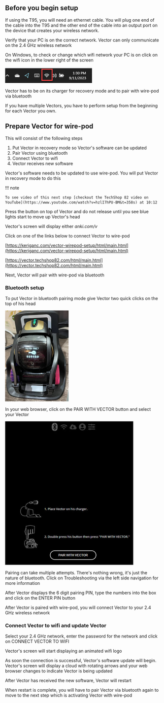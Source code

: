 ## Before you begin setup

If using the T95, you will need an ethernet cable. You will plug one end of the cable into the T95 and the other end of the cable into an output port on the device that creates your wireless network. 

Verify that your PC is on the correct network. Vector can only communicate on the 2.4 GHz wireless network

On Windows, to check or change which wifi network your PC is on click on the wifi icon in the lower right of the screen

![Windows wifi indicator](/img/WifiIndicator.jpg)

Vector has to be on its charger for recovery mode and to pair with wire-pod via bluetooth

If you have multiple Vectors, you have to perform setup from the beginning for each Vector you own. 

## Prepare Vector for wire-pod

This will consist of the following steps

1. Put Vector in recovery mode so Vector's software can be updated
2. Pair Vector using bluetooth
3. Connect Vector to wifi
4. Vector receives new software

Vector's software needs to be updated to use wire-pod. You will put Vector in recovery mode to do this

!!! note   

    To see video of this next step [checkout the TechShop 82 video on YouTube](https://www.youtube.com/watch?v=hzlI7hPU-BM&t=358s) at 10:12

Press the button on top of Vector and do not release until you see blue lights start to move up Vector's head

Vector's screen will display either *anki.com/v*

Click on one of the links below to connect Vector to wire-pod

[https://keriganc.com/vector-wirepod-setup/html/main.html](https://keriganc.com/vector-wirepod-setup/html/main.html)

[https://vector.techshop82.com/html/main.html](https://vector.techshop82.com/html/main.html)

Next, Vector will pair with wire-pod via bluetooth

### Bluetooth setup

To put Vector in bluetooth pairing mode give Vector two quick clicks on the top of his head

![Vector in pairing mode](/img/VectorReadyToPair.jpg)

In your web browser, click on the PAIR WITH VECTOR button and select your Vector

![Click on the button to pair Vector](/img/VectorPair.jpg)

Pairing can take multiple attempts. There's nothing wrong, it's just the nature of bluetooth. Click on Troubleshooting via the left side navigation for more information

After Vector displays the 6 digit pairing PIN, type the numbers into the box and click on the ENTER PIN button

After Vector is paired with wire-pod, you will connect Vector to your 2.4 GHz wireless network

### Connect Vector to wifi and update Vector

Select your 2.4 GHz network, enter the password for the network and click on CONNECT VECTOR TO WIFI

Vector's screen will start displaying an animated wifi logo

As soon the connection is successful, Vector's software update will begin. Vector's screen will display a cloud with rotating arrows and your web browser changes to indicate Vector is being updated

After Vector has received the new software, Vector will restart

When restart is complete, you will have to pair Vector via bluetooth again to move to the next step which is activating Vector with wire-pod

